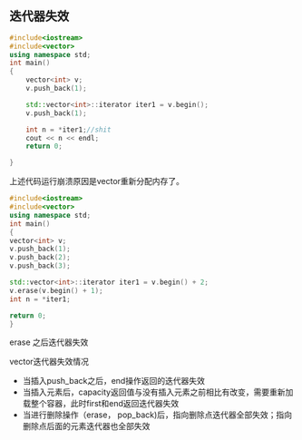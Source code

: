 ## 迭代器失效

```C++
#include<iostream>
#include<vector>
using namespace std;
int main()
{
    vector<int> v;
    v.push_back(1);

    std::vector<int>::iterator iter1 = v.begin();
    v.push_back(1);

    int n = *iter1;//shit
    cout << n << endl;
    return 0;

}
```

上述代码运行崩溃原因是vector重新分配内存了。

```C++
#include<iostream>
#include<vector>
using namespace std;
int main()
{
vector<int> v;
v.push_back(1);
v.push_back(2);
v.push_back(3);

std::vector<int>::iterator iter1 = v.begin() + 2;
v.erase(v.begin() + 1);
int n = *iter1;

return 0;
}
```
erase 之后迭代器失效

vector迭代器失效情况
- 当插入push_back之后，end操作返回的迭代器失效
- 当插入元素后，capacity返回值与没有插入元素之前相比有改变，需要重新加载整个容器，此时first和end返回迭代器失效
- 当进行删除操作（erase， pop_back)后，指向删除点迭代器全部失效；指向删除点后面的元素迭代器也全部失效
